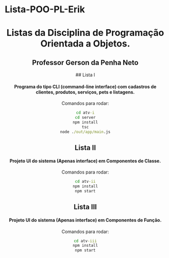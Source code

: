 # Lista-POO-PL-Erik

<div align="center">

# Listas da Disciplina de Programação Orientada a Objetos.

## Professor Gerson da Penha Neto

<span id="1">
## Lista I

#### Programa do tipo CLI (command-line interface) com cadastros de clientes, produtos, serviços, pets e listagens.
Comandos para rodar:

```cmd
cd atv-i
cd server
npm install
tsc
node ./out/app/main.js
```

<span id="2">

## Lista II

#### Projeto UI do sistema (Apenas interface) em Componentes de Classe.
Comandos para rodar: 

```cmd
cd atv-ii
npm install
npm start
```

<span id="3">

## Lista III

#### Projeto UI do sistema (Apenas interface) em Componentes de Função.
Comandos para rodar: 

```cmd
cd atv-iii
npm install
npm start
```
